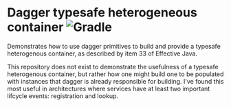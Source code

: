 # Dagger typesafe heterogeneous container ![Gradle](https://github.com/ryandens/dagger-typesafe-heterogeneous-container/workflows/Gradle/badge.svg?branch=master)
Demonstrates how to use dagger primitives to build and provide a typesafe heterogenous container, as described by item 33 of Effective Java.

This repository does not exist to demonstrate the usefulness of a typesafe heterogenous container, but rather how one might build one to be populated with instances that dagger is already responsible for building. I've found this most useful in architectures where services have at least two important lifcycle events: registration and lookup.